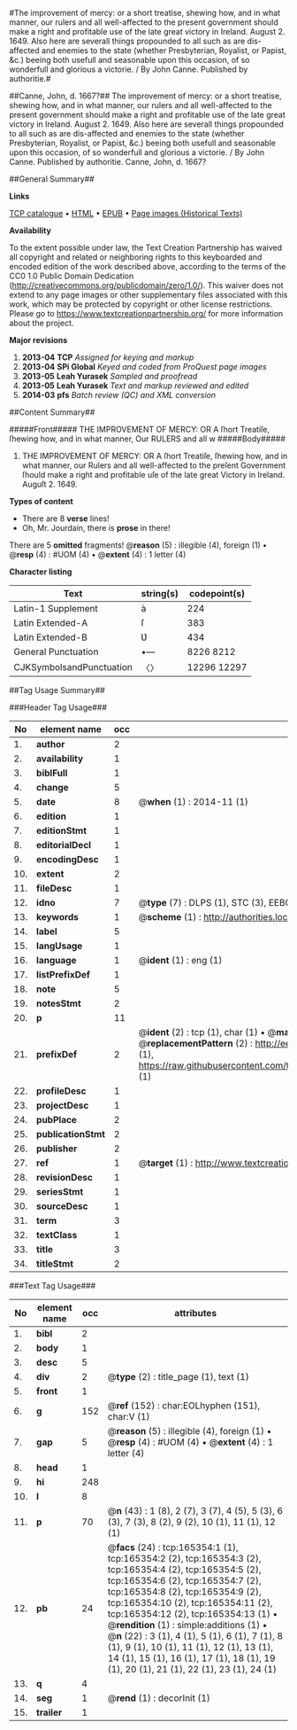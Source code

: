 #The improvement of mercy: or a short treatise, shewing how, and in what manner, our rulers and all well-affected to the present government should make a right and profitable use of the late great victory in Ireland. August 2. 1649. Also here are severall things propounded to all such as are dis-affected and enemies to the state (whether Presbyterian, Royalist, or Papist, &c.) beeing both usefull and seasonable upon this occasion, of so wonderfull and glorious a victorie. / By John Canne. Published by authoritie.#

##Canne, John, d. 1667?##
The improvement of mercy: or a short treatise, shewing how, and in what manner, our rulers and all well-affected to the present government should make a right and profitable use of the late great victory in Ireland. August 2. 1649. Also here are severall things propounded to all such as are dis-affected and enemies to the state (whether Presbyterian, Royalist, or Papist, &c.) beeing both usefull and seasonable upon this occasion, of so wonderfull and glorious a victorie. / By John Canne. Published by authoritie.
Canne, John, d. 1667?

##General Summary##

**Links**

[TCP catalogue](http://www.ota.ox.ac.uk/tcp/)  • 
[HTML](http://tei.it.ox.ac.uk/tcp/Texts-HTML/free/A79/A79838.html)  • 
[EPUB](http://tei.it.ox.ac.uk/tcp/Texts-EPUB/free/A79/A79838.epub) • 
[Page images (Historical Texts)](https://historicaltexts.jisc.ac.uk/eebo-99859672e)

**Availability**

To the extent possible under law, the Text Creation Partnership has waived all copyright and related or neighboring rights to this keyboarded and encoded edition of the work described above, according to the terms of the CC0 1.0 Public Domain Dedication (http://creativecommons.org/publicdomain/zero/1.0/). This waiver does not extend to any page images or other supplementary files associated with this work, which may be protected by copyright or other license restrictions. Please go to https://www.textcreationpartnership.org/ for more information about the project.

**Major revisions**

1. __2013-04__ __TCP__ *Assigned for keying and markup*
1. __2013-04__ __SPi Global__ *Keyed and coded from ProQuest page images*
1. __2013-05__ __Leah Yurasek__ *Sampled and proofread*
1. __2013-05__ __Leah Yurasek__ *Text and markup reviewed and edited*
1. __2014-03__ __pfs__ *Batch review (QC) and XML conversion*

##Content Summary##

#####Front#####
THE IMPROVEMENT OF MERCY: OR A ſhort Treatiſe, ſhewing how, and in what manner, Our RULERS and all w
#####Body#####

1. THE IMPROVEMENT OF MERCY: OR A ſhort Treatiſe, ſhewing how, and in what manner, our Rulers and all well-affected to the preſent Government ſhould make a right and profitable uſe of the late great Victory in Ireland. Auguſt 2. 1649.

**Types of content**

  * There are 8 **verse** lines!
  * Oh, Mr. Jourdain, there is **prose** in there!

There are 5 **omitted** fragments! 
 @__reason__ (5) : illegible (4), foreign (1)  •  @__resp__ (4) : #UOM (4)  •  @__extent__ (4) : 1 letter (4)

**Character listing**


|Text|string(s)|codepoint(s)|
|---|---|---|
|Latin-1 Supplement|à|224|
|Latin Extended-A|ſ|383|
|Latin Extended-B|Ʋ|434|
|General Punctuation|•—|8226 8212|
|CJKSymbolsandPunctuation|〈〉|12296 12297|

##Tag Usage Summary##

###Header Tag Usage###

|No|element name|occ|attributes|
|---|---|---|---|
|1.|__author__|2||
|2.|__availability__|1||
|3.|__biblFull__|1||
|4.|__change__|5||
|5.|__date__|8| @__when__ (1) : 2014-11 (1)|
|6.|__edition__|1||
|7.|__editionStmt__|1||
|8.|__editorialDecl__|1||
|9.|__encodingDesc__|1||
|10.|__extent__|2||
|11.|__fileDesc__|1||
|12.|__idno__|7| @__type__ (7) : DLPS (1), STC (3), EEBO-CITATION (1), PROQUEST (1), VID (1)|
|13.|__keywords__|1| @__scheme__ (1) : http://authorities.loc.gov/ (1)|
|14.|__label__|5||
|15.|__langUsage__|1||
|16.|__language__|1| @__ident__ (1) : eng (1)|
|17.|__listPrefixDef__|1||
|18.|__note__|5||
|19.|__notesStmt__|2||
|20.|__p__|11||
|21.|__prefixDef__|2| @__ident__ (2) : tcp (1), char (1)  •  @__matchPattern__ (2) : ([0-9\-]+):([0-9IVX]+) (1), (.+) (1)  •  @__replacementPattern__ (2) : http://eebo.chadwyck.com/downloadtiff?vid=$1&page=$2 (1), https://raw.githubusercontent.com/textcreationpartnership/Texts/master/tcpchars.xml#$1 (1)|
|22.|__profileDesc__|1||
|23.|__projectDesc__|1||
|24.|__pubPlace__|2||
|25.|__publicationStmt__|2||
|26.|__publisher__|2||
|27.|__ref__|1| @__target__ (1) : http://www.textcreationpartnership.org/docs/. (1)|
|28.|__revisionDesc__|1||
|29.|__seriesStmt__|1||
|30.|__sourceDesc__|1||
|31.|__term__|3||
|32.|__textClass__|1||
|33.|__title__|3||
|34.|__titleStmt__|2||


###Text Tag Usage###

|No|element name|occ|attributes|
|---|---|---|---|
|1.|__bibl__|2||
|2.|__body__|1||
|3.|__desc__|5||
|4.|__div__|2| @__type__ (2) : title_page (1), text (1)|
|5.|__front__|1||
|6.|__g__|152| @__ref__ (152) : char:EOLhyphen (151), char:V (1)|
|7.|__gap__|5| @__reason__ (5) : illegible (4), foreign (1)  •  @__resp__ (4) : #UOM (4)  •  @__extent__ (4) : 1 letter (4)|
|8.|__head__|1||
|9.|__hi__|248||
|10.|__l__|8||
|11.|__p__|70| @__n__ (43) : 1 (8), 2 (7), 3 (7), 4 (5), 5 (3), 6 (3), 7 (3), 8 (2), 9 (2), 10 (1), 11 (1), 12 (1)|
|12.|__pb__|24| @__facs__ (24) : tcp:165354:1 (1), tcp:165354:2 (2), tcp:165354:3 (2), tcp:165354:4 (2), tcp:165354:5 (2), tcp:165354:6 (2), tcp:165354:7 (2), tcp:165354:8 (2), tcp:165354:9 (2), tcp:165354:10 (2), tcp:165354:11 (2), tcp:165354:12 (2), tcp:165354:13 (1)  •  @__rendition__ (1) : simple:additions (1)  •  @__n__ (22) : 3 (1), 4 (1), 5 (1), 6 (1), 7 (1), 8 (1), 9 (1), 10 (1), 11 (1), 12 (1), 13 (1), 14 (1), 15 (1), 16 (1), 17 (1), 18 (1), 19 (1), 20 (1), 21 (1), 22 (1), 23 (1), 24 (1)|
|13.|__q__|4||
|14.|__seg__|1| @__rend__ (1) : decorInit (1)|
|15.|__trailer__|1||
